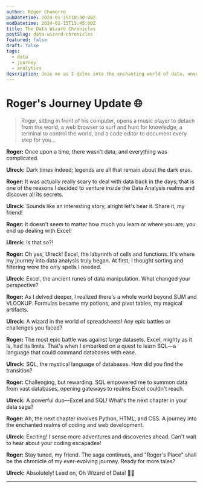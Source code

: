 ```yaml
---
author: Roger Chamorro
pubDatetime: 2024-01-15T10:30:00Z
modDatetime: 2024-01-15T15:45:00Z
title: The Data Wizard Chronicles
postSlug: data-wizard-chronicles
featured: false
draft: false
tags:
  - data
  - journey
  - analytics
description: Join me as I delve into the enchanting world of data, unveiling the magic behind my analytical prowess.
---
```


# Roger's Journey Update 🌐

> Roger, sitting in front of his computer, opens a music player to detach from the world, a web browser to surf and hunt for knowledge, a terminal to control the world, and a code editor to document every step for you...

**Roger:** Once upon a time, there wasn't data, and everything was complicated.

**Ulreck:** Dark times indeed; legends are all that remain about the dark eras.

**Roger:** It was actually really scary to deal with data back in the days; that is one of the reasons I decided to venture inside the Data Analysis realms and discover all its secrets.

**Ulreck:** Sounds like an interesting story, alright let's hear it. Share it, my friend!

**Roger:** It doesn't seem to matter how much you learn or where you are; you end up dealing with Excel!

**Ulreck:** Is that so?!

**Roger:** Oh yes, Ulreck! Excel, the labyrinth of cells and functions. It's where my journey into data analysis truly began. At first, I thought sorting and filtering were the only spells I needed.

**Ulreck:** Excel, the ancient runes of data manipulation. What changed your perspective?

**Roger:** As I delved deeper, I realized there's a whole world beyond SUM and VLOOKUP. Formulas became my potions, and pivot tables, my magical artifacts.

**Ulreck:** A wizard in the world of spreadsheets! Any epic battles or challenges you faced?

**Roger:** The most epic battle was against large datasets. Excel, mighty as it is, had its limits. That's when I embarked on a quest to learn SQL—a language that could command databases with ease.

**Ulreck:** SQL, the mystical language of databases. How did you find the transition?

**Roger:** Challenging, but rewarding. SQL empowered me to summon data from vast databases, opening gateways to realms Excel couldn't reach.

**Ulreck:** A powerful duo—Excel and SQL! What's the next chapter in your data saga?

**Roger:** Ah, the next chapter involves Python, HTML, and CSS. A journey into the enchanted realms of coding and web development.

**Ulreck:** Exciting! I sense more adventures and discoveries ahead. Can't wait to hear about your coding escapades!

**Roger:** Stay tuned, my friend. The saga continues, and "Roger's Place" shall be the chronicle of my ever-evolving journey. Ready for more tales?

**Ulreck:** Absolutely! Lead on, Oh Wizard of Data! 🚀✨

---
